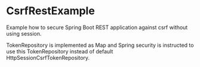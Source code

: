 CsrfRestExample
===============

Example how to secure Spring Boot REST application against csrf without using session.

TokenRepository is implemented as Map and Spring security is instructed to use this TokenRepository
 instead of default HttpSessionCsrfTokenRepository.
